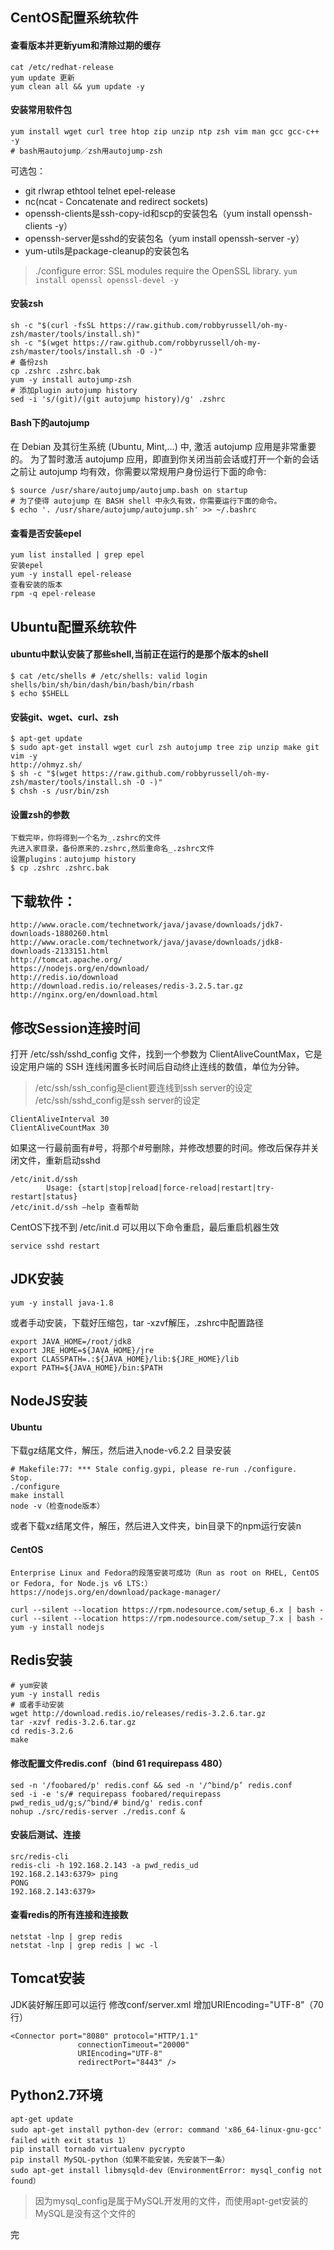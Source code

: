 ## CentOS配置系统软件
#### 查看版本并更新yum和清除过期的缓存
```
cat /etc/redhat-release
yum update 更新
yum clean all && yum update -y
```
#### 安装常用软件包
```
yum install wget curl tree htop zip unzip ntp zsh vim man gcc gcc-c++ -y
# bash用autojump／zsh用autojump-zsh
```
可选包：

* git rlwrap ethtool telnet epel-release
* nc(ncat - Concatenate and redirect sockets)
* openssh-clients是ssh-copy-id和scp的安装包名（yum install openssh-clients -y）
* openssh-server是sshd的安装包名（yum install openssh-server -y）
* yum-utils是package-cleanup的安装包名

> ./configure error: SSL modules require the OpenSSL library.
> ``yum install openssl openssl-devel -y``

#### 安装zsh
```
sh -c "$(curl -fsSL https://raw.github.com/robbyrussell/oh-my-zsh/master/tools/install.sh)"
sh -c "$(wget https://raw.github.com/robbyrussell/oh-my-zsh/master/tools/install.sh -O -)"
# 备份zsh
cp .zshrc .zshrc.bak
yum -y install autojump-zsh
# 添加plugin autojump history
sed -i 's/(git)/(git autojump history)/g' .zshrc
```
#### Bash下的autojump
在 Debian 及其衍生系统 (Ubuntu, Mint,…) 中, 激活 autojump 应用是非常重要的。
为了暂时激活 autojump 应用，即直到你关闭当前会话或打开一个新的会话之前让 autojump 均有效，你需要以常规用户身份运行下面的命令:

```
$ source /usr/share/autojump/autojump.bash on startup
# 为了使得 autojump 在 BASH shell 中永久有效，你需要运行下面的命令。
$ echo '. /usr/share/autojump/autojump.sh' >> ~/.bashrc
```
#### 查看是否安装epel
```
yum list installed | grep epel
安装epel
yum -y install epel-release
查看安装的版本
rpm -q epel-release
```  
## Ubuntu配置系统软件
#### ubuntu中默认安装了那些shell,当前正在运行的是那个版本的shell
```
$ cat /etc/shells # /etc/shells: valid login shells/bin/sh/bin/dash/bin/bash/bin/rbash
$ echo $SHELL
```
#### 安装git、wget、curl、zsh
```
$ apt-get update
$ sudo apt-get install wget curl zsh autojump tree zip unzip make git vim -y
http://ohmyz.sh/
$ sh -c "$(wget https://raw.github.com/robbyrussell/oh-my-zsh/master/tools/install.sh -O -)"
$ chsh -s /usr/bin/zsh
```
#### 设置zsh的参数
```
下载完毕，你将得到一个名为_.zshrc的文件
先进入家目录，备份原来的.zshrc,然后重命名_.zshrc文件
设置plugins：autojump history
$ cp .zshrc .zshrc.bak
```
## 下载软件：
```
http://www.oracle.com/technetwork/java/javase/downloads/jdk7-downloads-1880260.html
http://www.oracle.com/technetwork/java/javase/downloads/jdk8-downloads-2133151.html
http://tomcat.apache.org/
https://nodejs.org/en/download/
http://redis.io/download
http://download.redis.io/releases/redis-3.2.5.tar.gz
http://nginx.org/en/download.html
```
## 修改Session连接时间
打开 /etc/ssh/sshd_config 文件，找到一个参数为 ClientAliveCountMax，它是设定用户端的 SSH 连线闲置多长时间后自动终止连线的数值，单位为分钟。
> /etc/ssh/ssh_config是client要连线到ssh server的设定<br>
> /etc/ssh/sshd_config是ssh server的设定


```
ClientAliveInterval 30
ClientAliveCountMax 30
```
如果这一行最前面有#号，将那个#号删除，并修改想要的时间。修改后保存并关闭文件，重新启动sshd

```
/etc/init.d/ssh 
		Usage: {start|stop|reload|force-reload|restart|try-restart|status}
/etc/init.d/ssh —help 查看帮助
```
CentOS下找不到 /etc/init.d 可以用以下命令重启，最后重启机器生效

```
service sshd restart
```
## JDK安装
```
yum -y install java-1.8
```
或者手动安装，下载好压缩包，tar -xzvf解压，.zshrc中配置路径

```
export JAVA_HOME=/root/jdk8
export JRE_HOME=${JAVA_HOME}/jre
export CLASSPATH=.:${JAVA_HOME}/lib:${JRE_HOME}/lib
export PATH=${JAVA_HOME}/bin:$PATH
```
## NodeJS安装
#### Ubuntu
下载gz结尾文件，解压，然后进入node-v6.2.2 目录安装

```
# Makefile:77: *** Stale config.gypi, please re-run ./configure.  Stop.
./configure
make install
node -v（检查node版本）
```
或者下载xz结尾文件，解压，然后进入文件夹，bin目录下的npm运行安装n
#### CentOS
```
Enterprise Linux and Fedora的段落安装可成功（Run as root on RHEL, CentOS or Fedora, for Node.js v6 LTS:）
https://nodejs.org/en/download/package-manager/

curl --silent --location https://rpm.nodesource.com/setup_6.x | bash -
curl --silent --location https://rpm.nodesource.com/setup_7.x | bash -
yum -y install nodejs
```
## Redis安装
```
# yum安装
yum -y install redis
# 或者手动安装
wget http://download.redis.io/releases/redis-3.2.6.tar.gz
tar -xzvf redis-3.2.6.tar.gz
cd redis-3.2.6
make
```
#### 修改配置文件redis.conf（bind 61 requirepass 480）
```
sed -n '/foobared/p' redis.conf && sed -n '/^bind/p’ redis.conf
sed -i -e 's/# requirepass foobared/requirepass pwd_redis_ud/g;s/^bind/# bind/g' redis.conf
nohup ./src/redis-server ./redis.conf &
```
#### 安装后测试、连接
```
src/redis-cli
redis-cli -h 192.168.2.143 -a pwd_redis_ud
192.168.2.143:6379> ping
PONG
192.168.2.143:6379>
```
#### 查看redis的所有连接和连接数
```
netstat -lnp | grep redis
netstat -lnp | grep redis | wc -l
```

## Tomcat安装
JDK装好解压即可以运行
修改conf/server.xml 增加URIEncoding="UTF-8”（70行）

```
<Connector port="8080" protocol="HTTP/1.1"
               connectionTimeout="20000"
               URIEncoding="UTF-8"
               redirectPort="8443" />
```
## Python2.7环境
```
apt-get update
sudo apt-get install python-dev（error: command 'x86_64-linux-gnu-gcc' failed with exit status 1）
pip install tornado virtualenv pycrypto
pip install MySQL-python（如果不能安装，先安装下一条）
sudo apt-get install libmysqld-dev（EnvironmentError: mysql_config not found）
```
> 因为mysql_config是属于MySQL开发用的文件，而使用apt-get安装的MySQL是没有这个文件的

完

